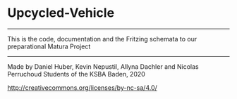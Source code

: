 # Upcycled-Vehicle

---
This is the code, documentation and the Fritzing schemata to our preparational Matura Project

---
Made by Daniel Huber, Kevin Nepustil, Allyna Dachler and Nicolas Perruchoud
Students of the KSBA Baden, 2020

http://creativecommons.org/licenses/by-nc-sa/4.0/
